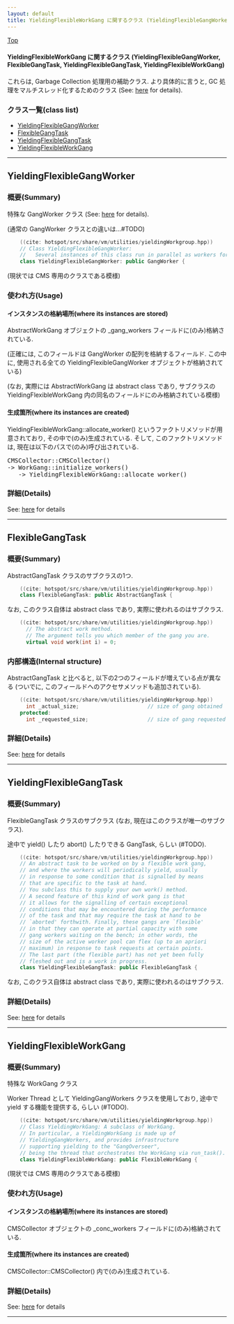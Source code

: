```yaml
---
layout: default
title: YieldingFlexibleWorkGang に関するクラス (YieldingFlexibleGangWorker, FlexibleGangTask, YieldingFlexibleGangTask, YieldingFlexibleWorkGang)
---
```

[Top](../index.html)

#### YieldingFlexibleWorkGang に関するクラス (YieldingFlexibleGangWorker, FlexibleGangTask, YieldingFlexibleGangTask, YieldingFlexibleWorkGang)

これらは, Garbage Collection 処理用の補助クラス.
より具体的に言うと, GC 処理をマルチスレッド化するためのクラス (See: [here](no28916ecK.html) for details).



### クラス一覧(class list)

  * [YieldingFlexibleGangWorker](#noVQlONyOQ)
  * [FlexibleGangTask](#noieK6ZtWG)
  * [YieldingFlexibleGangTask](#no2mcwwp_U)
  * [YieldingFlexibleWorkGang](#noNZUdY4pc)


---
## <a name="noVQlONyOQ" id="noVQlONyOQ">YieldingFlexibleGangWorker</a>

### 概要(Summary)
特殊な GangWorker クラス (See: [here](no28916ecK.html) for details).

(通常の GangWorker クラスとの違いは...#TODO)


```cpp
    ((cite: hotspot/src/share/vm/utilities/yieldingWorkgroup.hpp))
    // Class YieldingFlexibleGangWorker:
    //   Several instances of this class run in parallel as workers for a gang.
    class YieldingFlexibleGangWorker: public GangWorker {
```

(現状では CMS 専用のクラスである模様)

### 使われ方(Usage)
#### インスタンスの格納場所(where its instances are stored)
AbstractWorkGang オブジェクトの _gang_workers フィールドに(のみ)格納されている.

(正確には, このフィールドは GangWorker の配列を格納するフィールド.
この中に, 使用される全ての YieldingFlexibleGangWorker オブジェクトが格納されている)

(なお, 実際には AbstractWorkGang は abstract class であり,
サブクラスの YieldingFlexibleWorkGang 内の同名のフィールドにのみ格納されている模様)

#### 生成箇所(where its instances are created)
YieldingFlexibleWorkGang::allocate_worker() というファクトリメソッドが用意されており, その中で(のみ)生成されている.
そして, このファクトリメソッドは, 現在は以下のパスで(のみ)呼び出されている.

<div class="flow-abst"><pre>
CMSCollector::CMSCollector()
-&gt; WorkGang::initialize_workers()
   -&gt; YieldingFlexibleWorkGang::allocate_worker()
</pre></div>




### 詳細(Details)
See: [here](../doxygen/classYieldingFlexibleGangWorker.html) for details

---
## <a name="noieK6ZtWG" id="noieK6ZtWG">FlexibleGangTask</a>

### 概要(Summary)
AbstractGangTask クラスのサブクラスの1つ.


```cpp
    ((cite: hotspot/src/share/vm/utilities/yieldingWorkgroup.hpp))
    class FlexibleGangTask: public AbstractGangTask {
```

なお, このクラス自体は abstract class であり, 実際に使われるのはサブクラス.


```cpp
    ((cite: hotspot/src/share/vm/utilities/yieldingWorkgroup.hpp))
      // The abstract work method.
      // The argument tells you which member of the gang you are.
      virtual void work(int i) = 0;
```

### 内部構造(Internal structure)
AbstractGangTask と比べると, 以下の2つのフィールドが増えている点が異なる
(ついでに, このフィールドへのアクセサメソッドも追加されている).


```cpp
    ((cite: hotspot/src/share/vm/utilities/yieldingWorkgroup.hpp))
      int _actual_size;                      // size of gang obtained
    protected:
      int _requested_size;                   // size of gang requested
```




### 詳細(Details)
See: [here](../doxygen/classFlexibleGangTask.html) for details

---
## <a name="no2mcwwp_U" id="no2mcwwp_U">YieldingFlexibleGangTask</a>

### 概要(Summary)
FlexibleGangTask クラスのサブクラス (なお, 現在はこのクラスが唯一のサブクラス).

途中で yield() したり abort() したりできる GangTask, らしい (#TODO).


```cpp
    ((cite: hotspot/src/share/vm/utilities/yieldingWorkgroup.hpp))
    // An abstract task to be worked on by a flexible work gang,
    // and where the workers will periodically yield, usually
    // in response to some condition that is signalled by means
    // that are specific to the task at hand.
    // You subclass this to supply your own work() method.
    // A second feature of this kind of work gang is that
    // it allows for the signalling of certain exceptional
    // conditions that may be encountered during the performance
    // of the task and that may require the task at hand to be
    // `aborted' forthwith. Finally, these gangs are `flexible'
    // in that they can operate at partial capacity with some
    // gang workers waiting on the bench; in other words, the
    // size of the active worker pool can flex (up to an apriori
    // maximum) in response to task requests at certain points.
    // The last part (the flexible part) has not yet been fully
    // fleshed out and is a work in progress.
    class YieldingFlexibleGangTask: public FlexibleGangTask {
```

なお, このクラス自体は abstract class であり, 実際に使われるのはサブクラス.




### 詳細(Details)
See: [here](../doxygen/classYieldingFlexibleGangTask.html) for details

---
## <a name="noNZUdY4pc" id="noNZUdY4pc">YieldingFlexibleWorkGang</a>

### 概要(Summary)
特殊な WorkGang クラス

Worker Thread として YieldingGangWorkers クラスを使用しており, 
途中で yield する機能を提供する, らしい (#TODO).


```cpp
    ((cite: hotspot/src/share/vm/utilities/yieldingWorkgroup.hpp))
    // Class YieldingWorkGang: A subclass of WorkGang.
    // In particular, a YieldingWorkGang is made up of
    // YieldingGangWorkers, and provides infrastructure
    // supporting yielding to the "GangOverseer",
    // being the thread that orchestrates the WorkGang via run_task().
    class YieldingFlexibleWorkGang: public FlexibleWorkGang {
```

(現状では CMS 専用のクラスである模様)

### 使われ方(Usage)
#### インスタンスの格納場所(where its instances are stored)
CMSCollector オブジェクトの _conc_workers フィールドに(のみ)格納されている.

#### 生成箇所(where its instances are created)
CMSCollector::CMSCollector() 内で(のみ)生成されている.




### 詳細(Details)
See: [here](../doxygen/classYieldingFlexibleWorkGang.html) for details

---
